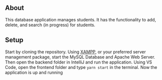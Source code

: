 ## About
This database application manages students. It has the functionality to add, delete, and search (in progress) for students.

## Setup
Start by cloning the repository. Using [XAMPP](https://www.apachefriends.org), or your preferred server management package, start the MySQL Database and Apache Web Server. Then open the backend folder in IntelliJ and run the application. Using VS Code, open the frontend folder and type `yarn start` in the terminal. Now the application is up and running
